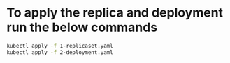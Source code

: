 # To apply the replica and deployment run the below commands

   ```bash
   kubectl apply -f 1-replicaset.yaml
   kubectl apply -f 2-deployment.yaml
   ```

